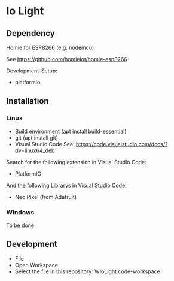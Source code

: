 # Io Light
## Dependency
Homie for ESP8266 (e.g. nodemcu)

See https://github.com/homieiot/homie-esp8266

Development-Setup:
* platformio

## Installation
### Linux
* Build environment (apt install build-essential)
* git (apt install git)
* Visual Studio Code See: https://code.visualstudio.com/docs/?dv=linux64_deb

Search for the following extension in Visual Studio Code:
* PlatformIO

And the following Librarys in Visual Studio Code:
* Neo Pixel (from Adafruit)
 
### Windows
To be done

## Development
* File
 * Open Workspace
  * Select the file in this repository:  WIoLight.code-workspace
